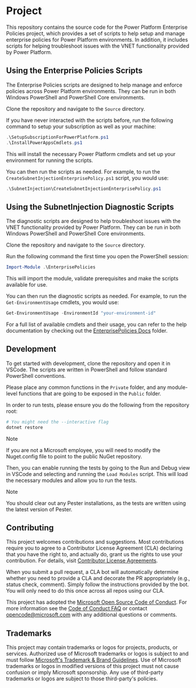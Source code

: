 # Project

This repository contains the source code for the Power Platform Enterprise Policies project, which provides a set of scripts to help setup and manage enterprise policies for Power Platform environments. In addition, it includes scripts for helping troubleshoot issues with the VNET functionality provided by Power Platform.

## Using the Enterprise Policies Scripts

The Enterprise Policies scripts are designed to help manage and enforce policies across Power Platform environments. They can be run in both Windows PowerShell and PowerShell Core environments.

Clone the repository and navigate to the `Source` directory.

If you have never interacted with the scripts before, run the following command to setup your subscription as well as your machine:

```powershell
.\SetupSubscriptionForPowerPlatform.ps1
.\InstallPowerAppsCmdlets.ps1
```

This will install the necessary Power Platform cmdlets and set up your environment for running the scripts.

You can then run the scripts as needed. For example, to run the `CreateSubnetInjectionEnterprisePolicy.ps1` script, you would use:

```powershell
.\SubnetInjection\CreateSubnetInjectionEnterprisePolicy.ps1
```

## Using the SubnetInjection Diagnostic Scripts

The diagnostic scripts are designed to help troubleshoot issues with the VNET functionality provided by Power Platform. They can be run in both Windows PowerShell and PowerShell Core environments.

Clone the repository and navigate to the `Source` directory.

Run the following command the first time you open the PowerShell session:

```powershell
Import-Module .\EnterprisePolicies
```

This will import the module, validate prerequisites and make the scripts available for use.

You can then run the diagnostic scripts as needed. For example, to run the `Get-EnvironmentUsage` cmdlets, you would use:

```powershell
Get-EnvironmentUsage -EnvironmentId "your-environment-id"
```

For a full list of available cmdlets and their usage, you can refer to the help documentation by checking out the [EnterprisePolicies Docs](./docs/en-US/EnterprisePolicies) folder.

## Development

To get started with development, clone the repository and open it in VSCode. The scripts are written in PowerShell and follow standard PowerShell conventions.

Please place any common functions in the `Private` folder, and any module-level functions that are going to be exposed in the `Public` folder. 

In order to run tests, please ensure you do the following from the repository root:

```powershell
# You might need the --interactive flag
dotnet restore
```

> [!NOTE]
> If you are not a Microsoft employee, you will need to modify the Nuget.config file to point to the public NuGet repository.

Then, you can enable running the tests by going to the Run and Debug view in VSCode and selecting and running the `Load Modules` script. This will load the necessary modules and allow you to run the tests.

> [!NOTE]
> You should clear out any Pester installations, as the tests are written using the latest version of Pester.

## Contributing

This project welcomes contributions and suggestions.  Most contributions require you to agree to a
Contributor License Agreement (CLA) declaring that you have the right to, and actually do, grant us
the rights to use your contribution. For details, visit [Contributor License Agreements](https://cla.opensource.microsoft.com).

When you submit a pull request, a CLA bot will automatically determine whether you need to provide
a CLA and decorate the PR appropriately (e.g., status check, comment). Simply follow the instructions
provided by the bot. You will only need to do this once across all repos using our CLA.

This project has adopted the [Microsoft Open Source Code of Conduct](https://opensource.microsoft.com/codeofconduct/).
For more information see the [Code of Conduct FAQ](https://opensource.microsoft.com/codeofconduct/faq/) or
contact [opencode@microsoft.com](mailto:opencode@microsoft.com) with any additional questions or comments.

## Trademarks

This project may contain trademarks or logos for projects, products, or services. Authorized use of Microsoft
trademarks or logos is subject to and must follow
[Microsoft's Trademark & Brand Guidelines](https://www.microsoft.com/legal/intellectualproperty/trademarks/usage/general).
Use of Microsoft trademarks or logos in modified versions of this project must not cause confusion or imply Microsoft sponsorship.
Any use of third-party trademarks or logos are subject to those third-party's policies.
